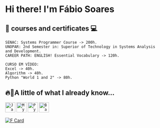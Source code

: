# Hi there! I'm Fábio Soares

## 📝 courses and certificates 💻
```
SENAC: Systems Programmer Course -> 200h.
UNOPAR: 2nd Semester in: Superior of Technology in Systems Analysis and Development.
CAREER PATH: ENGLISH! Essential Vocabulary -> 120h.

CURSO EM VÍDEO: 
Excel -> 40h.
Algorithm -> 40h.
Python "World 1 and 2" -> 80h.

```

## 🔥🚀A little of what I already know...
<code><img height="32" src="https://cdn.iconscout.com/icon/free/png-64/java-59-1174952.png" alt="Java"/></code>
<code><img height="32" src="https://cdn.iconscout.com/icon/free/png-64/mysql-3521596-2945040.png" alt="MySQL"/></code>
<code><img height="32" src="https://cdn.iconscout.com/icon/free/png-64/python-2-226051.png" alt="Python"/></code>
<code><img height="32" src="https://cdn.iconscout.com/icon/premium/png-64-thumb/shell-36-805934.png" alt="Bash"/></code>
          
[![F Card](https://github-readme-stats.vercel.app/api?username=FabioSooares&theme=tokyonight&show_icons=true)](https://github.com/anuraghazra/github-readme-stats)
